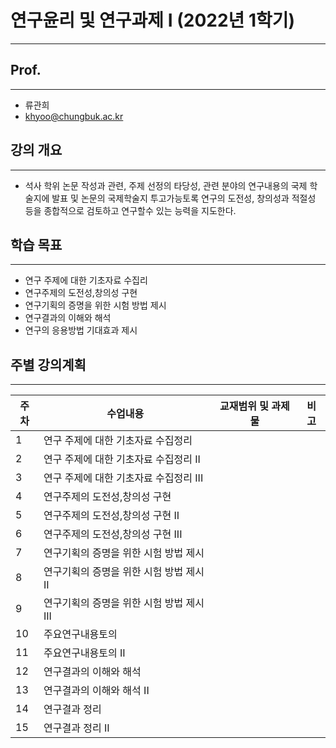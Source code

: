 # 연구윤리 및 연구과제 Ⅰ (2022년 1학기)
---

## Prof.
---
- 류관희
- khyoo@chungbuk.ac.kr

## 강의 개요
---
- 석사 학위 논문 작성과 관련, 주제 선정의 타당성, 관련 분야의 연구내용의 국제 학술지에 발표 및 논문의 국제학술지 투고가능토록 연구의 도전성, 창의성과 적절성 등을 종합적으로 검토하고 연구할수 있는 능력을 지도한다.

## 학습 목표
---
- 연구 주제에 대한 기초자료 수집리
- 연구주제의 도전성,창의성 구현
- 연구기획의 증명을 위한 시험 방법 제시
- 연구결과의 이해와 해석
- 연구의 응용방법 기대효과 제시

## 주별 강의계획
---
| 주차 | 수업내용 | 교재범위 및 과제물 | 비고 |
| ----- | -- | -- | -----------|
| 1 | 연구 주제에 대한 기초자료 수집정리 |   |   |
| 2 | 연구 주제에 대한 기초자료 수집정리 II |   |   |
| 3 | 연구 주제에 대한 기초자료 수집정리 III |   |   |
| 4 | 연구주제의 도전성,창의성 구현 |   |   |
| 5 | 연구주제의 도전성,창의성 구현 II |   |   |
| 6 | 연구주제의 도전성,창의성 구현 III |   |   |
| 7 | 연구기획의 증명을 위한 시험 방법 제시 |   |   |
| 8 | 연구기획의 증명을 위한 시험 방법 제시 II |   |   |
| 9 | 연구기획의 증명을 위한 시험 방법 제시 III |   |   |
| 10 | 주요연구내용토의 |   |   |
| 11 | 주요연구내용토의 II |   |   |
| 12 | 연구결과의 이해와 해석 |   |   |
| 13 | 연구결과의 이해와 해석 II |   |   |
| 14 | 연구결과 정리 |   |   |
| 15 | 연구결과 정리 II |   |   |
